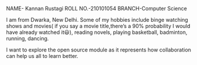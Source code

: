 NAME- Kannan Rustagi
ROLL NO.-210101054
BRANCH-Computer Science

I am from Dwarka, New Delhi. 
Some of my hobbies include binge watching shows and movies( if you say a movie title,there’s a 90% probability I would have already watched it😃), reading novels, playing basketball, badminton, running, dancing.

I want to explore the open source module as it represents how collaboration can help us all to learn better.
